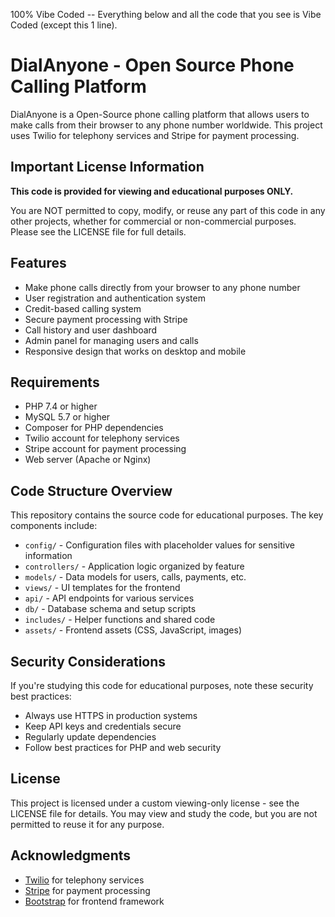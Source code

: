 100% Vibe Coded -- Everything below and all the code that you see is Vibe Coded (except this 1 line). 

# DialAnyone - Open Source Phone Calling Platform

DialAnyone is a Open-Source phone calling platform that allows users to make calls from their browser to any phone number worldwide. This project uses Twilio for telephony services and Stripe for payment processing.

## Important License Information

**This code is provided for viewing and educational purposes ONLY.**

You are NOT permitted to copy, modify, or reuse any part of this code in any other projects, whether for commercial or non-commercial purposes. Please see the LICENSE file for full details.

## Features

- Make phone calls directly from your browser to any phone number
- User registration and authentication system
- Credit-based calling system
- Secure payment processing with Stripe
- Call history and user dashboard
- Admin panel for managing users and calls
- Responsive design that works on desktop and mobile

## Requirements

- PHP 7.4 or higher
- MySQL 5.7 or higher
- Composer for PHP dependencies
- Twilio account for telephony services
- Stripe account for payment processing
- Web server (Apache or Nginx)

## Code Structure Overview

This repository contains the source code for educational purposes. The key components include:

- `config/` - Configuration files with placeholder values for sensitive information
- `controllers/` - Application logic organized by feature
- `models/` - Data models for users, calls, payments, etc.
- `views/` - UI templates for the frontend
- `api/` - API endpoints for various services
- `db/` - Database schema and setup scripts
- `includes/` - Helper functions and shared code
- `assets/` - Frontend assets (CSS, JavaScript, images)

## Security Considerations

If you're studying this code for educational purposes, note these security best practices:

- Always use HTTPS in production systems
- Keep API keys and credentials secure
- Regularly update dependencies
- Follow best practices for PHP and web security

## License

This project is licensed under a custom viewing-only license - see the LICENSE file for details. You may view and study the code, but you are not permitted to reuse it for any purpose.

## Acknowledgments

- [Twilio](https://www.twilio.com/) for telephony services
- [Stripe](https://stripe.com/) for payment processing
- [Bootstrap](https://getbootstrap.com/) for frontend framework

